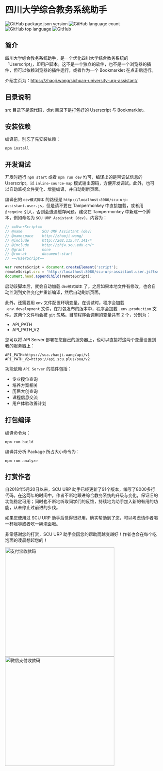 # 四川大学综合教务系统助手

![GitHub package.json version](https://img.shields.io/github/package-json/v/frederick-wang/scu-urp-assistant)
![GitHub language count](https://img.shields.io/github/languages/count/frederick-wang/scu-urp-assistant)
![GitHub top language](https://img.shields.io/github/languages/top/frederick-wang/scu-urp-assistant)
![GitHub](https://img.shields.io/github/license/frederick-wang/scu-urp-assistant)

## 简介

四川大学综合教务系统助手，是一个优化四川大学综合教务系统的「Userscript」，即用户脚本。这不是一个独立的软件，也不是一个浏览器的插件，但可以依赖浏览器的插件运行，或者作为一个 Bookmarklet 在点击后运行。

介绍主页为：https://zhaoji.wang/sichuan-university-urp-assistant/

## 目录说明

src 目录下是源代码，dist 目录下是打包好的 Userscript 与 Bookmarklet。

## 安装依赖

编译前，别忘了先安装依赖：

```
npm install
```

## 开发调试

开发时运行 `npm start` 或者 `npm run dev` 均可，编译出的是带调试信息的 Userscript，以 `inline-source-map` 模式输出源码，方便开发调试。此外，也可以自动监视文件变化、增量编译，并自动刷新页面。

编译出的 `dev模式脚本` 的路径是 `http://localhost:8080/scu-urp-assistant.user.js`，但是请不要在 Tampermonkey 中直接加载，或者用 `@require` 引入，否则会遭遇缓存问题。建议在 Tampermonkey 中新建一个脚本，例如命名为 `SCU URP Assistant (dev)`，内容为：

```js
// ==UserScript==
// @name         SCU URP Assistant (dev)
// @namespace    http://zhaoji.wang/
// @include      http://202.115.47.141/*
// @include      http://zhjw.scu.edu.cn/*
// @grant        none
// @run-at       document-start
// ==/UserScript==

var remoteScript = document.createElement('script');
remoteScript.src = 'http://localhost:8080/scu-urp-assistant.user.js?ts='+(+new Date());
document.head.appendChild(remoteScript);
```

启动该脚本后，就会自动加载 `dev模式脚本` 了。之后如果本地文件有修改，也会自动监测到文件变化并重新编译，然后自动刷新页面。

此外，还需要用 `env` 文件配置环境变量。在调试时，程序会加载 `.env.development` 文件，在打包发布的版本中，程序会加载 `.env.production` 文件。这两个文件均会被 `git` 忽略。目前程序会调用的变量共有 2 个，分别为：

- API_PATH
- API_PATH_V2

您可以将 API Server 部署在您自己的服务器上，也可以直接将这两个变量设置到我的服务器上：

```
API_PATH=https://sua.zhaoji.wang/api/v1
API_PATH_V2=https://api.scu.plus/sua/v2
```

功能依赖 `API Server` 的插件包括：

- 专业授位查询
- 培养方案相关
- 历届大创查询
- 课程信息交流
- 用户体验改善计划

## 打包编译

编译命令为：

```
npm run build
```

编译并分析 Package 所占大小命令为：

```
npm run analyze
```

## 打赏作者

自2018年5月20日以来，SCU URP 助手已经更新了91个版本，编写了8000多行代码。在这两年的时间中，作者不断地跟进综合教务系统的升级与变化，保证旧的功能稳定可用；同时也不断地听取同学们的反馈，持续地为助手加入新的有用的功能，从未停止过前进的步伐。

如果您使用过 SCU URP 助手后觉得很好用，确实帮助到了您，可以考虑请作者喝一杯咖啡或者吃一碗泡面哦。

非常感谢您的打赏，SCU URP 助手会因您的帮助而越变越好！作者也会在每个吃泡面的凌晨想起您的！

<img src="https://typora-images.cdn.zhaoji.wang/1590444582.jpg" alt="支付宝收款码" height=360> <img src="https://typora-images.cdn.zhaoji.wang/mm_facetoface_collect_qrcode_1590444571616.png" alt="微信支付收款码" height=360>
